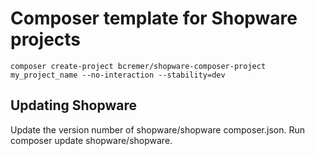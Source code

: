 # Composer template for Shopware projects


```
composer create-project bcremer/shopware-composer-project my_project_name --no-interaction --stability=dev
```

## Updating Shopware

Update the version number of shopware/shopware composer.json.
Run composer update shopware/shopware.
